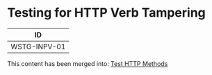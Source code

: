 # Testing for HTTP Verb Tampering

|ID          |
|------------|
|WSTG-INPV-01|

This content has been merged into: [Test HTTP Methods](../02-Configuration_and_Deployment_Management_Testing/06-Test_HTTP_Methods.md)

